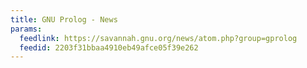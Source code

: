 ```yaml
---
title: GNU Prolog - News
params:
  feedlink: https://savannah.gnu.org/news/atom.php?group=gprolog
  feedid: 2203f31bbaa4910eb49afce05f39e262
---
```

